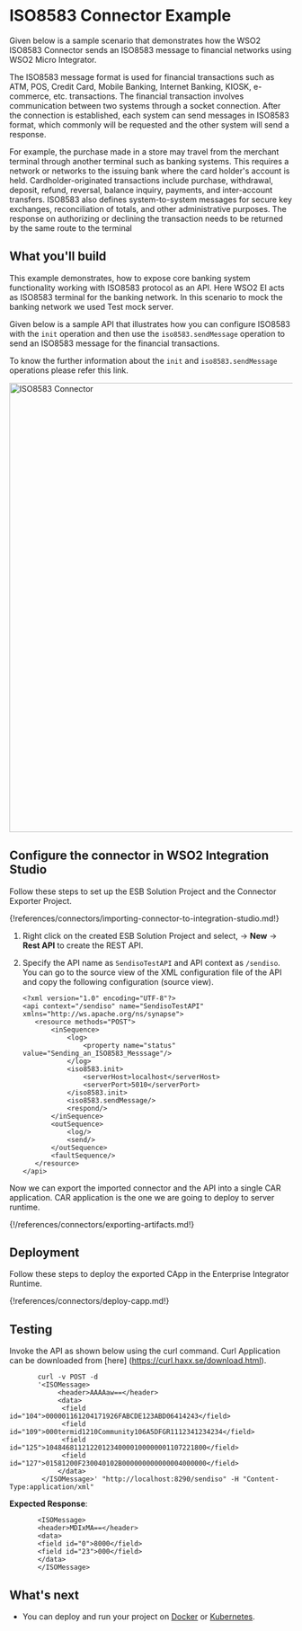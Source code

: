 # ISO8583 Connector Example

Given below is a sample scenario that demonstrates how the WSO2 ISO8583 Connector sends an ISO8583 message to financial networks using WSO2 Micro Integrator.

The ISO8583 message format is used for financial transactions such as ATM, POS, Credit Card, Mobile Banking, Internet Banking, KIOSK, e-commerce, etc. transactions.
The financial transaction involves communication between two systems through a socket connection. After the connection is established, each system can send messages in ISO8583 format, which commonly will be requested and the other system will send a response. 

For example, the purchase made in a store may travel from the merchant terminal through another terminal such as banking systems. This requires a network or networks to the issuing bank where the card holder's account is held.
Cardholder-originated transactions include purchase, withdrawal, deposit, refund, reversal, balance inquiry, payments, and inter-account transfers. ISO8583 also defines system-to-system messages for secure key exchanges, reconciliation of totals, and other administrative purposes. The response on authorizing or declining the transaction needs to be returned by the same route to the terminal

## What you'll build

This example demonstrates, how to expose core banking system functionality working with ISO8583 protocol as an API. Here WSO2 EI acts as ISO8583 terminal for the banking network. In this scenario to mock the banking network we used Test mock server.

Given below is a sample API that illustrates how you can configure ISO8583 with the `init` operation and then use the `iso8583.sendMessage` operation to send an ISO8583 message for the financial transactions.

To know the further information about the  `init` and `iso8583.sendMessage` operations please refer this link.

<img src="/assets/img/connectors/ISO8583-connector.png" title="ISO8583 Connector" width="800" alt="ISO8583 Connector"/>

## Configure the connector in WSO2 Integration Studio

Follow these steps to set up the ESB Solution Project and the Connector Exporter Project.

{!references/connectors/importing-connector-to-integration-studio.md!}

1. Right click on the created ESB Solution Project and select, -> **New** -> **Rest API** to create the REST API.

2. Specify the API name as `SendisoTestAPI` and API context as `/sendiso`. You can go to the source view of the XML configuration file of the API and copy the following configuration (source view).

    ```
   <?xml version="1.0" encoding="UTF-8"?>
   <api context="/sendiso" name="SendisoTestAPI" xmlns="http://ws.apache.org/ns/synapse">
       <resource methods="POST">
           <inSequence>
               <log>
                   <property name="status" value="Sending_an_ISO8583_Messsage"/>
               </log>
               <iso8583.init>
                   <serverHost>localhost</serverHost>
                   <serverPort>5010</serverPort>
               </iso8583.init>
               <iso8583.sendMessage/>
               <respond/>
           </inSequence>
           <outSequence>
               <log/>
               <send/>
           </outSequence>
           <faultSequence/>
       </resource>
   </api>
   ```
Now we can export the imported connector and the API into a single CAR application. CAR application is the one we are going to deploy to server runtime. 
   
{!/references/connectors/exporting-artifacts.md!}

## Deployment

Follow these steps to deploy the exported CApp in the Enterprise Integrator Runtime. 

{!references/connectors/deploy-capp.md!}
    
## Testing

Invoke the API as shown below using the curl command. Curl Application can be downloaded from [here] (https://curl.haxx.se/download.html).
      
   ```
          curl -v POST -d 
          '<ISOMessage>
               <header>AAAAaw==</header>
               <data>
                <field id="104">000001161204171926FABCDE123ABD06414243</field>
                <field id="109">000termid1210Community106A5DFGR1112341234234</field>
                <field id="125">1048468112122012340000100000001107221800</field>
                <field id="127">01581200F230040102B000000000000004000000</field>
               </data>
           </ISOMessage>' "http://localhost:8290/sendiso" -H "Content-Type:application/xml"
   ```        
**Expected Response**:
   
   ```
          <ISOMessage>
          <header>MDIxMA==</header>
          <data>
          <field id="0">8000</field>
          <field id="23">000</field>
          </data>
          </ISOMessage>  
   ```                           
## What's next

* You can deploy and run your project on [Docker](../../../setup/installation/run_in_docker.md) or [Kubernetes](../../../setup/installation/run_in_kubernetes.md).